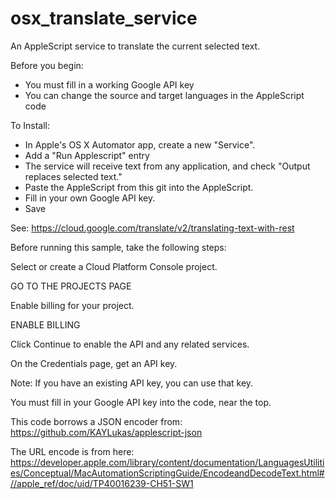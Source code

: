 # osx_translate_service
An AppleScript service to translate the current selected text. 


Before you begin:

- You must fill in a working Google API key
- You can change the source and target languages in the AppleScript code

To Install:
- In Apple's OS X Automator app, create a new "Service".
- Add a "Run Applescript" entry
- The service will receive text from any application, and check "Output replaces selected text."
- Paste the AppleScript from this git into the AppleScript.
- Fill in your own Google API key.
- Save

See: https://cloud.google.com/translate/v2/translating-text-with-rest

Before running this sample, take the following steps:

Select or create a Cloud Platform Console project.

GO TO THE PROJECTS PAGE

Enable billing for your project.

ENABLE BILLING

Click Continue to enable the API and any related services.

On the Credentials page, get an API key.

Note: If you have an existing API key, you can use that key.

You must fill in your Google API key into the code, near the top.

This code borrows a JSON encoder from:
https://github.com/KAYLukas/applescript-json

The URL encode is from here:
https://developer.apple.com/library/content/documentation/LanguagesUtilities/Conceptual/MacAutomationScriptingGuide/EncodeandDecodeText.html#//apple_ref/doc/uid/TP40016239-CH51-SW1

